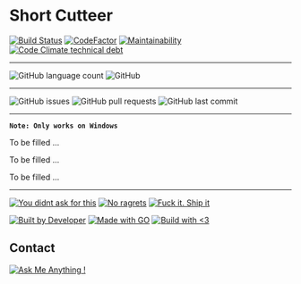 # Short Cutteer

[![Build Status](https://img.shields.io/travis/com/ttimt/Short_Cutteer?logo=travis&style=for-the-badge)](https://travis-ci.com/ttimt/Short_Cutteer)
[![CodeFactor](https://img.shields.io/codefactor/grade/github/ttimt/Short_Cutteer?logo=codefactor&style=for-the-badge)](https://www.codefactor.io/repository/github/ttimt/short_cutteer)
[![Maintainability](https://img.shields.io/codeclimate/maintainability-percentage/ttimt/Short_Cutteer?logo=code-climate&style=for-the-badge)](https://codeclimate.com/github/ttimt/Short_Cutteer/maintainability)
[![Code Climate technical debt](https://img.shields.io/codeclimate/tech-debt/ttimt/Short_Cutteer?style=for-the-badge&logo=code-climate)](https://codeclimate.com/github/ttimt/Short_Cutteer/maintainability)

---

![GitHub language count](https://img.shields.io/github/languages/count/ttimt/Short_Cutteer?logo=go&style=for-the-badge)
![GitHub](https://img.shields.io/github/license/ttimt/Short_Cutteer?style=for-the-badge)

---

![GitHub issues](https://img.shields.io/github/issues-raw/ttimt/Short_Cutteer?style=for-the-badge)
![GitHub pull requests](https://img.shields.io/github/issues-pr/ttimt/Short_Cutteer?style=for-the-badge)
![GitHub last commit](https://img.shields.io/github/last-commit/ttimt/Short_Cutteer?style=for-the-badge)

---

**`Note: Only works on Windows`**

To be filled ...

To be filled ...

To be filled ...


---

[![You didnt ask for this](https://forthebadge.com/images/badges/you-didnt-ask-for-this.svg)](https://forthebadge.com)
[![No ragrets](https://forthebadge.com/images/badges/no-ragrets.svg)](https://forthebadge.com)
[![Fuck it. Ship it](https://forthebadge.com/images/badges/fuck-it-ship-it.svg)](https://forthebadge.com)

[![Built by Developer](https://forthebadge.com/images/badges/built-by-developers.svg)](https://forthebadge.com)
[![Made with GO](https://forthebadge.com/images/badges/made-with-go.svg)](https://forthebadge.com)
[![Build with <3](https://forthebadge.com/images/badges/built-with-love.svg)](https://forthebadge.com)


 Contact
-
[![Ask Me Anything !](https://img.shields.io/badge/Ask%20me-anything-1abc9c.svg?style=for-the-badge&logo=linkedin)](https://www.linkedin.com/in/timothy0707/)
